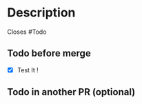 # Description

Closes #Todo

## Todo before merge

- [x] Test It  !

## Todo in another PR (optional)
